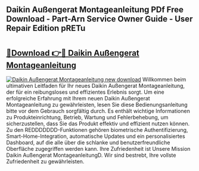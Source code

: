 ## Daikin Außengerat Montageanleitung PDf Free Download - Part-Arn Service Owner Guide - User Repair Edition pRETu

# <h2><a href="http://df77f6g.blite.top/?on=Daikin+Au%c3%9fengerat+Montageanleitung">🔗Download 👉🔴 Daikin Außengerat Montageanleitung</a></h2>

[![Daikin Außengerat Montageanleitung new download](https://i.imgur.com/lujVjoI.png)](http://df77f6g.blite.top/?on=Daikin+Au%c3%9fengerat+Montageanleitung)
Willkommen beim ultimativen Leitfaden für Ihr neues Daikin Außengerat Montageanleitung, der für ein reibungsloses und effizientes Erlebnis sorgt. Um eine erfolgreiche Erfahrung mit Ihrem neuen Daikin Außengerat Montageanleitung zu gewährleisten, lesen Sie diese Bedienungsanleitung bitte vor dem Gebrauch sorgfältig durch. Es enthält wichtige Informationen zu Produkteinrichtung, Betrieb, Wartung und Fehlerbehebung, um sicherzustellen, dass Sie das Produkt effektiv und effizient nutzen können. Zu den REDDDDDDD-Funktionen gehören biometrische Authentifizierung, Smart-Home-Integration, automatische Updates und ein personalisiertes Dashboard, auf die alle über die schlanke und benutzerfreundliche Oberfläche zugegriffen werden kann. Ihre Zufriedenheit ist Unsere Mission Daikin Außengerat MontageanleitungD. Wir sind bestrebt, Ihre vollste Zufriedenheit zu gewährleisten.
